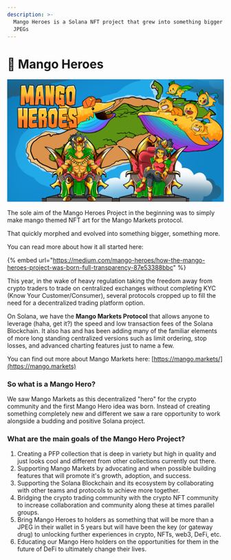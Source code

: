 ```yaml
---
description: >-
  Mango Heroes is a Solana NFT project that grew into something bigger than just
  JPEGs
---
```


# 🥭 Mango Heroes

![](<.gitbook/assets/Untitled (1920 x 1080 px) (1).png>)

The sole aim of the Mango Heroes Project in the beginning was to simply make mango themed NFT art for the Mango Markets protocol.&#x20;

That quickly morphed and evolved into something bigger, something more.

&#x20;You can read more about how it all started here:

{% embed url="https://medium.com/mango-heroes/how-the-mango-heroes-project-was-born-full-transparency-87e53388bbc" %}

This year, in the wake of heavy regulation taking the freedom away from crypto traders to trade on centralized exchanges without completing KYC (Know Your Customer/Consumer), several protocols cropped up to fill the need for a decentralized trading platform option.

On Solana, we have the **Mango Markets Protocol** that allows anyone to leverage (haha, get it?) the speed and low transaction fees of the Solana Blockchain. It also has and has been adding many of the familiar elements of more long standing centralized versions such as limit ordering, stop losses, and advanced charting features just to name a few.

You can find out more about Mango Markets here: [https://mango.markets/](https://mango.markets)

### So what is a Mango Hero?

We saw Mango Markets as this decentralized "hero" for the crypto community and the first Mango Hero idea was born. Instead of creating something completely new and different we saw a rare opportunity to work alongside a budding and positive Solana project.&#x20;

### What are the main goals of the Mango Hero Project?

1. Creating a PFP collection that is deep in variety but high in quality and just looks cool and different from other collections currently out there.
2. Supporting Mango Markets by advocating and when possible building features that will promote it's growth, adoption, and success.
3. Supporting the Solana Blockchain and its ecosystem by collaborating with other teams and protocols to achieve more together.
4. Bridging the crypto trading community with the crypto NFT community to increase collaboration and community along these at times parallel groups.
5. Bring Mango Heroes to holders as something that will be more than a JPEG in their wallet in 5 years but will have been the key (or gateway drug) to unlocking further experiences in crypto, NFTs, web3, DeFi, etc.
6. Educating our Mango Hero holders on the opportunities for them in the future of DeFi to ultimately change their lives.
